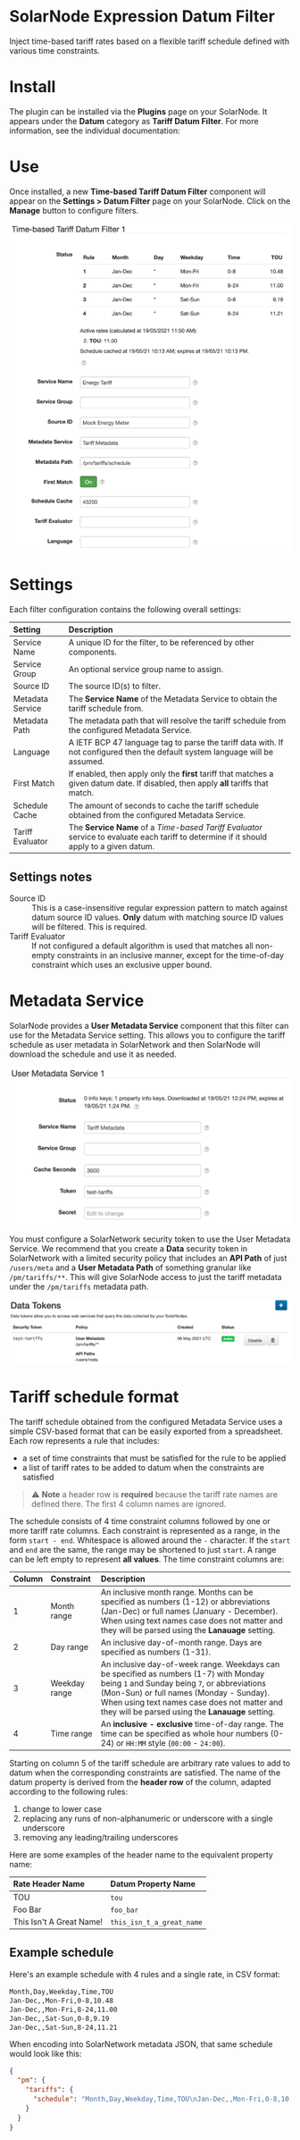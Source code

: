 # SolarNode Expression Datum Filter

Inject time-based tariff rates based on a flexible tariff schedule defined with various time
constraints.

# Install

The plugin can be installed via the **Plugins** page on your SolarNode. It appears under the
**Datum** category as **Tariff Datum Filter**. For more information, see the individual
documentation:

# Use

Once installed, a new **Time-based Tariff Datum Filter** component will appear on the 
**Settings > Datum Filter** page on your SolarNode. Click on the **Manage** button to configure 
filters.

![Tariff filter settings](docs/solarnode-tariff-filter-settings.png)

# Settings

Each filter configuration contains the following overall settings:

| Setting            | Description                                                       |
|:-------------------|:------------------------------------------------------------------|
| Service Name       | A unique ID for the filter, to be referenced by other components. |
| Service Group      | An optional service group name to assign. |
| Source ID          | The source ID(s) to filter. |
| Metadata Service   | The **Service Name** of the Metadata Service to obtain the tariff schedule from. |
| Metadata Path      | The metadata path that will resolve the tariff schedule from the configured Metadata Service. |
| Language           | A IETF BCP 47 language tag to parse the tariff data with. If not configured then the default system language will be assumed.
| First Match        | If enabled, then apply only the **first** tariff that matches a given datum date. If disabled, then apply **all** tariffs that match. |
| Schedule Cache     | The amount of seconds to cache the tariff schedule obtained from the configured Metadata Service.
| Tariff Evaluator   | The **Service Name** of a <i>Time-based Tariff Evaluator</i> service to evaluate each tariff to determine if it should apply to a given datum. |

## Settings notes

<dl>
	<dt>Source ID</dt>
	<dd>This is a case-insensitive regular expression pattern to match against datum source ID values.
	<b>Only</b> datum with matching source ID values will be filtered. This is required.</dd>
	<dt>Tariff Evaluator</dt>
	<dd>If not configured a default algorithm is used that matches all non-empty constraints in an 
	inclusive manner, except for the time-of-day constraint which uses an exclusive upper bound.</dd>
</dl>

# Metadata Service

SolarNode provides a **User Metadata Service** component that this filter can use for the Metadata
Service setting. This allows you to configure the tariff schedule as user metadata in SolarNetwork
and then SolarNode will download the schedule and use it as needed.

![User Metadata Service settings](docs/solarnode-user-metadata-settings.png)

You must configure a SolarNetwork security token to use the User Metadata Service. We recommend
that you create a **Data** security token in SolarNetwork with a limited security policy that includes an **API Path** of just `/users/meta` and a **User Metadata Path** of something granular like `/pm/tariffs/**`. This will give SolarNode access to just the tariff metadata under the `/pm/tariffs` metadata path.

![Tariff metadata security token](docs/solaruser-tariff-metadata-security-token.png)


# Tariff schedule format

The tariff schedule obtained from the configured Metadata Service uses a simple CSV-based format
that can be easily exported from a spreadsheet. Each row represents a rule that includes:

 * a set of time constraints that must be satisfied for the rule to be applied
 * a list of tariff rates to be added to datum when the constraints are satisfied

> :warning: **Note** a header row is **required** because the tariff rate names are defined there.
> The first 4 column names are ignored.

The schedule consists of 4 time constraint columns followed by one or more tariff rate columns. Each
constraint is represented as a range, in the form `start - end`. Whitespace is allowed around the
`-` character. If the `start` and `end` are the same, the range may be shortened to just `start`. A
range can be left empty to represent **all values**. The time constraint columns are:

| Column | Constraint | Description |
|:-------|:-----------|:------------|
| 1      | Month range | An inclusive month range. Months can be specified as numbers (1-12) or abbreviations (Jan-Dec) or full names (January - December). When using text names case does not matter and they will be parsed using the **Lanauage** setting. |
| 2      | Day range | An inclusive day-of-month range. Days are specified as numbers (1-31). |
| 3      | Weekday range | An inclusive day-of-week range. Weekdays can be specified as numbers (1-7) with Monday being `1` and Sunday being `7`, or abbreviations (Mon-Sun) or full names (Monday - Sunday). When using text names case does not matter and they will be parsed using the **Lanauage** setting. |
| 4      | Time range | An **inclusive - exclusive** time-of-day range. The time can be specified as whole hour numbers (0-24) or `HH:MM` style (`00:00` - `24:00`). |

Starting on column 5 of the tariff schedule are arbitrary rate values to add to datum when the 
corresponding constraints are satisfied. The name of the datum property is derived from the **header
row** of the column, adapted according to the following rules:

 1. change to lower case
 2. replacing any runs of non-alphanumeric or underscore with a single underscore
 3. removing any leading/trailing underscores
 
Here are some examples of the header name to the equivalent property name:

| Rate Header Name         | Datum Property Name |
|:-------------------------|:--------------------|
| TOU                      | `tou`               |
| Foo Bar                  | `foo_bar`           |
| This Isn't A Great Name! | `this_isn_t_a_great_name` |

## Example schedule

Here's an example schedule with 4 rules and a single rate, in CSV format:

```csv
Month,Day,Weekday,Time,TOU
Jan-Dec,,Mon-Fri,0-8,10.48
Jan-Dec,,Mon-Fri,8-24,11.00
Jan-Dec,,Sat-Sun,0-8,9.19
Jan-Dec,,Sat-Sun,8-24,11.21
```

When encoding into SolarNetwork metadata JSON, that same schedule would look like this:

```json
{
  "pm": {
    "tariffs": {
      "schedule": "Month,Day,Weekday,Time,TOU\nJan-Dec,,Mon-Fri,0-8,10.48\nJan-Dec,,Mon-Fri,8-24,11.00\nJan-Dec,,Sat-Sun,0-8,9.19\nJan-Dec,,Sat-Sun,8-24,11.21"
    }
  }
}
```
